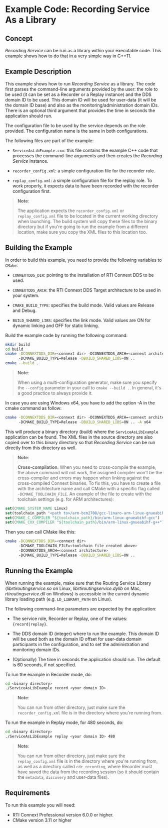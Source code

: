 # Example Code: Recording Service As a Library

## Concept

*Recording Service* can be run as a library within your executable code. This
example shows how to do that in a very simple way in C++11.

## Example Description

This example shows how to run *Recording Service* as a library. The code first
parses the command-line arguments provided by the user: the role to be used (it
can be set as a Recorder or a Replay instance) and the DDS domain ID to be used.
This domain ID will be used for user-data (it will be the domain ID base) and
also as the monitoring/administration domain IDs. There is an optional third
argument that provides the time in seconds the application should run.

The configuration file to be used by the service depends on the role provided.
The configuration name is the same in both configurations.

The following files are part of the example:

-   `ServiceAsLibExample.cxx`: this file contains the example C++ code that
    processes the command-line arguments and then creates the *Recording
    Service* instance.

-   `recorder_config.xml`: a simple configuration file for the recorder role.

-   `replay_config.xml`: a simple configuration file for the replay role. To
    work properly, it expects data to have been recorded with the recorder
    configuration first.

> **Note**:
>
> The application expects the `recorder_config.xml` or `replay_config.xml` file
> to be located in the current working directory when launching. The build
> system will copy these files to the binary directory but if you're going to
> run the example from a different location, make sure you copy the XML files to
> this location too.

## Building the Example

In order to build this example, you need to provide the following variables to
`CMake`:

-   `CONNEXTDDS_DIR`: pointing to the installation of RTI Connext DDS to be
    used.

-   `CONNEXTDDS_ARCH`: the RTI Connext DDS Target architecture to be used in
    your system.

-   `CMAKE_BUILD_TYPE`: specifies the build mode. Valid values are Release
    and Debug.

-   `BUILD_SHARED_LIBS`: specifies the link mode. Valid values are ON for
    dynamic linking and OFF for static linking.

Build the example code by running the following command:

```sh
mkdir build
cd build
cmake -DCONNEXTDDS_DIR=<connext dir> -DCONNEXTDDS_ARCH=<connext architecture>
      -DCMAKE_BUILD_TYPE=Release -DBUILD_SHARED_LIBS=ON ..
cmake --build .
```

> **Note**:
>
> When using a multi-configuration generator, make sure you specify
> the `--config` parameter in your call to `cmake --build .`. In general,
> it's a good practice to always provide it.

In case you are using Windows x64, you have to add the option -A in the cmake
command as follow:

```sh
cmake -DCONNEXTDDS_DIR=<connext dir> -DCONNEXTDDS_ARCH=<connext architecture>
      -DCMAKE_BUILD_TYPE=Release -DBUILD_SHARED_LIBS=ON .. -A x64
```

This will produce a binary directory (*build*) where the `ServiceAsLibExample`
application can be found. The XML files in the source directory are also copied
over to this binary directory so that *Recording Service* can be run directly
from this directory as well.

> **Note**:
>
> **Cross-compilation**. When you need to cross-compile the example, the above
> command will not work, the assigned compiler won't be the cross-compiler and
> errors may happen when linking against the cross-compiled Connext binaries. To
> fix this, you have to create a file with the architecture name and call CMake
> with a specific flag called `-DCMAKE_TOOLCHAIN_FILE`. An example of the file
> to create with the toolchain settings (e.g. for ARM architectures):

```cmake
set(CMAKE_SYSTEM_NAME Linux)
set(toolchain_path "<path to>/arm-bcm2708/gcc-linaro-arm-linux-gnueabihf-raspbian")
set(CMAKE_C_COMPILER "${toolchain_path}/bin/arm-linux-gnueabihf-gcc")
set(CMAKE_CXX_COMPILER "${toolchain_path}/bin/arm-linux-gnueabihf-g++")
```

Then you can call CMake like this:

```sh
cmake -DCONNEXTDDS_DIR=<connext dir>
      -DCMAKE_TOOLCHAIN_FILE=<toolchain file created above>
      -DCONNEXTDDS_ARCH=<connext architecture>
      -DCMAKE_BUILD_TYPE=Release -DBUILD_SHARED_LIBS=ON ..
```

## Running the Example

When running the example, make sure that the Routing Service Library
(_librtiroutingservice.so_ on Linux, _librtiroutingservice.dylib_ on Mac,
_rtiroutingservice.dll_ on Windows) is accessible in the current dynamic library
loading path (e.g. `LD_LIBRARY_PATH` on Linux).

The following command-line parameters are expected by the application:

-   The service role, Recorder or Replay, one of the values: `{record|replay}`.

-   The DDS domain ID (integer) where to run the example. This domain ID will be
    used both as the domain ID offset for user-data domain participants in the
    configuration, and to set the administration and monitoring domain IDs.

-   (Optionally) The time in seconds the application should run. The default is
    60 seconds, if not specified.

To run the example in Recorder mode, do:

```sh
cd <binary directory>
./ServiceAsLibExample record <your domain ID>
```

> **Note**:
>
> You can run from other directory, just make sure the `recorder_config.xml`
> file is in the directory where you're running from.

To run the example in Replay mode, for 480 seconds, do:

```sh
cd <binary directory>
./ServiceAsLibExample replay <your domain ID> 480
```

> **Note**:
>
> You can run from other directory, just make sure the `replay_config.xml` file
> is in the directory where you're running from, as well as a directory called
> `cdr_recording`, where Recorder must have saved the data from the recording
> session (so it should contain the `metadata`, `discovery` and user-data
> files).

## Requirements

To run this example you will need:

- RTI Connext Professional version 6.0.0 or higher.
- CMake version 3.11 or higher
